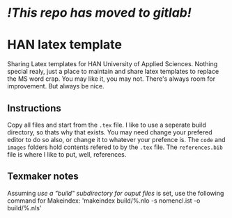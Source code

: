 
#  _!This repo has moved to gitlab!_

# HAN latex template
Sharing Latex templates for HAN University of Applied Sciences.
Nothing special realy, just a place to maintain and share latex templates to replace the MS word crap.
You may like it, you may not. There's always room for improvement. But always be nice.
## Instructions
Copy all files and start from the `.tex` file.
I like to use a seperate build directory, so thats why that exists. You may need change your prefered editor to do so also, or change it to whatever your prefence is.
The `code` and `images` folders hold contents refered to by the `.tex` file.
The `references.bib` file is where I like to put, well, references.

## Texmaker notes
Assuming _use a "build" subdirectory for ouput files_ is set, use the following command for Makeindex: 'makeindex build/%.nlo -s nomencl.ist -o build/%.nls'

